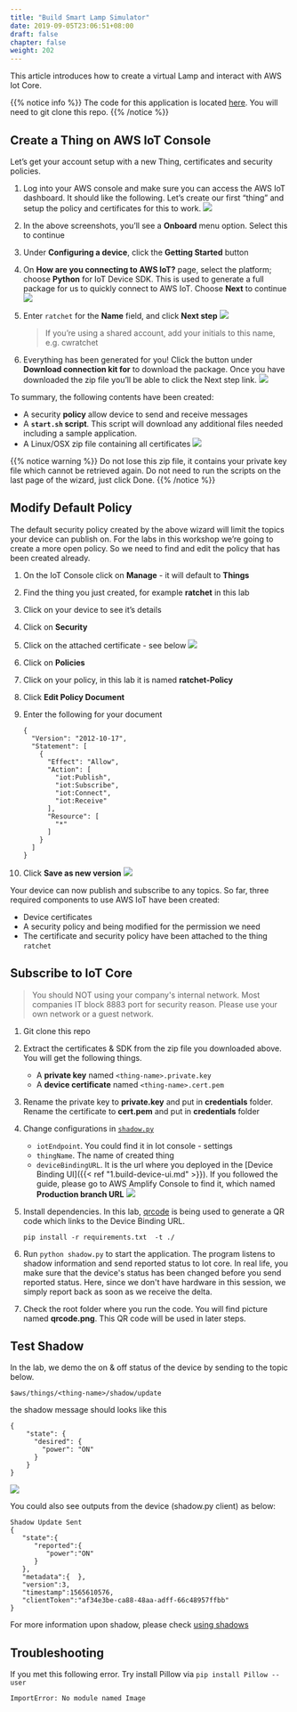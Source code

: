 ```yaml
---
title: "Build Smart Lamp Simulator"
date: 2019-09-05T23:06:51+08:00
draft: false
chapter: false
weight: 202
---
```


This article introduces how to create a virtual Lamp and interact with 
AWS Iot Core.

{{% notice info %}}
The code for this application is located [here](https://github.com/lab798/aws-alexa-workshop-smarthome-lamp). 
You will need to git clone this repo.
{{% /notice %}}

## Create a Thing on AWS IoT Console
Let’s get your account setup with a new Thing, certificates and security policies.

1. Log into your AWS console and make sure you can access the AWS IoT dashboard. It should like 
the following. Let’s create our first “thing” and setup the policy and certificates for this to work.
![](/images/smart-home/simulator/simulator-1.png)

1. In the above screenshots, you’ll see a **Onboard** menu option. Select this to continue

1. Under **Configuring a device**, click the **Getting Started** button

1. On **How are you connecting to AWS IoT?** page, select the platform; choose **Python** for IoT 
Device SDK. This is used to generate a full package for us to quickly connect to AWS IoT. 
Choose **Next** to continue
![](/images/smart-home/simulator/simulator-3.png)

1. Enter `ratchet` for the **Name** field, and click **Next step** 
![](/images/smart-home/simulator/simulator-5.png)

    > If you’re using a shared account, add your initials to this name, e.g. cwratchet

1. Everything has been generated for you! Click the button under **Download connection kit for** to download the package. 
Once you have downloaded the zip file you’ll be able to click the Next step link.
![](/images/smart-home/simulator/simulator-6.png)


To summary, the following contents have been created:
* A security **policy** allow device to send and receive messages
* A **`start.sh` script**. This script will download any additional files needed including a sample application.
* A Linux/OSX zip file containing all certificates
![](/images/smart-home/simulator/simulator-8.png)

{{% notice warning %}}
Do not lose this zip file, it contains your private key file which cannot be retrieved again.
Do not need to run the scripts on the last page of the wizard, just click Done.
{{% /notice %}}


## Modify Default Policy
The default security policy created by the above wizard will limit the 
topics your device can publish on. For the labs in this workshop we’re going 
to create a more open policy. So we need to find and edit the policy that has been 
created already.

1. On the IoT Console click on **Manage** - it will default to **Things**

1. Find the thing you just created, for example **ratchet** in this lab

1. Click on your device to see it’s details

1. Click on **Security**

1. Click on the attached certificate - see below
![](/images/smart-home/simulator/simulator-15.png)

1. Click on **Policies**
[](/images/smart-home/simulator/simulator-16.png)

1. Click on your policy, in this lab it is named **ratchet-Policy**

1. Click **Edit Policy Document**

1. Enter the following for your document
    ```
    {
      "Version": "2012-10-17",
      "Statement": [
        {
          "Effect": "Allow",
          "Action": [
            "iot:Publish",
            "iot:Subscribe",
            "iot:Connect",
            "iot:Receive"
          ],
          "Resource": [
            "*"
          ]
        }
      ]
    }
    ```

1. Click **Save as new version**
![](/images/smart-home/simulator/simulator-17.png)

Your device can now publish and subscribe to any topics. So far, three required 
components to use AWS IoT have been created:
* Device certificates
* A security policy and being modified for the permission we need
* The certificate and security policy have been attached to the thing `ratchet`

## Subscribe to IoT Core

> You should NOT using your company's internal network. Most companies IT block 8883 port for security reason. 
> Please use your own network or a guest network. 

1. Git clone this repo

1. Extract the certificates & SDK from the zip file you downloaded above. You will get the following things.
   - A **private key** named `<thing-name>.private.key`
   - A **device certificate** named `<thing-name>.cert.pem`

1. Rename the private key to **private.key** and put in **credentials** folder. 
Rename the certificate to **cert.pem** and put in **credentials** folder

1. Change configurations in [`shadow.py`](https://github.com/lab798/aws-alexa-workshop-smarthome-lamp/blob/master/shadow.py)
   - `iotEndpoint`. You could find it in Iot console - settings
   - `thingName`. The name of created thing 
   - `deviceBindingURL`. It is the url where you deployed in the [Device Binding UI]({{< ref "1.build-device-ui.md" >}}).
      If you followed the guide, please go to AWS Amplify Console to find it, which named **Production branch URL**
![](/images/smart-home/simulator/simulator-18.png)

1. Install dependencies. In this lab, [qrcode](https://pypi.org/project/qrcode/) is being used to 
generate a QR code which links to the Device Binding URL. 
    ```
    pip install -r requirements.txt  -t ./
    ```

1. Run `python shadow.py` to start the application. The program listens to shadow information and send 
reported status to Iot core. In real life, you make sure that the device's status has been changed before 
you send reported status. Here, since we don't have hardware in this session, we simply report back as 
soon as we receive the delta.

1. Check the root folder where you run the code. You will find picture named **qrcode.png**. This QR code will be used 
in later steps.


## Test Shadow 

In the lab, we demo the on & off status of the device by sending to the topic below.
```
$aws/things/<thing-name>/shadow/update
```

the shadow message should looks like this 
```
{
    "state": {
      "desired": {
        "power": "ON"
      }
    }
}
```
![](/images/smart-home/simulator/simulator-19.png)

You could also see  outputs from the device (shadow.py client) as below:
```
Shadow Update Sent
{  
   "state":{  
      "reported":{  
         "power":"ON"
      }
   },
   "metadata":{  },
   "version":3,
   "timestamp":1565610576,
   "clientToken":"af34e3be-ca88-48aa-adff-66c48957ffbb"
}
```
For more information upon shadow, please check [using shadows](https://docs.aws.amazon.com/zh_cn/iot/latest/developerguide/using-device-shadows.html)

## Troubleshooting

If you met this following error. Try install Pillow via `pip install Pillow --user`
```
ImportError: No module named Image
```


